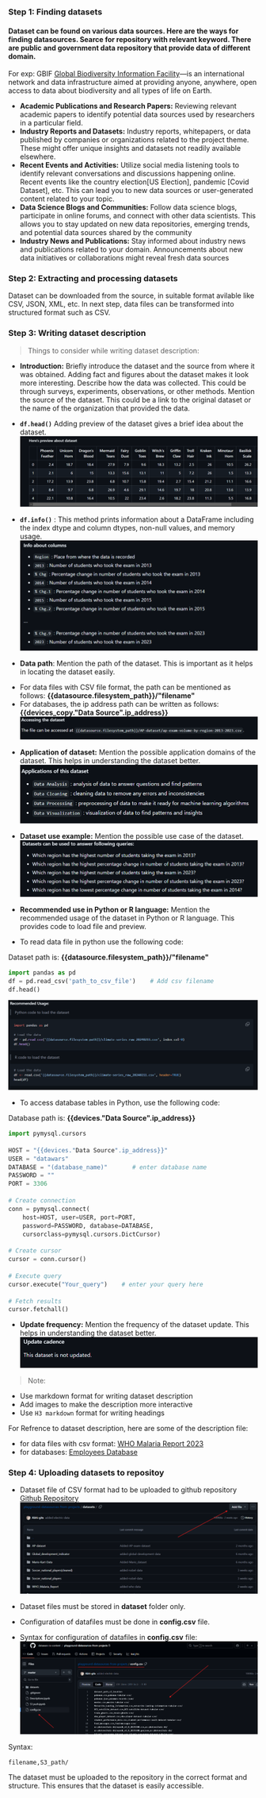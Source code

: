 

### Step 1: Finding datasets

#### Dataset can be found on various data sources. Here are the ways for finding datasources. Searce for repository with relevant keyword. There are public and government data repository that provide data of different domain. 

For exp: GBIF [Global Biodiversity Information Facility](https://www.gbif.org/what-is-gbif)—is an international network and data infrastructure aimed at providing anyone, anywhere, open access to data about biodiversity and all types of life on Earth. 

- **Academic Publications and Research Papers:** Reviewing relevant academic papers to identify potential data sources used by researchers in a particular field.
- **Industry Reports and Datasets:** Industry reports, whitepapers, or data published by companies or organizations related to the project theme. These might offer unique insights and datasets not readily available elsewhere.
- **Recent Events and Activities:** Utilize social media listening tools to identify relevant conversations and discussions happening online. Recent events like the country election[US Election], pandemic [Covid Dataset], etc. This can lead you to new data sources or user-generated content related to your topic.
- **Data Science Blogs and Communities:** Follow data science blogs, participate in online forums, and connect with other data scientists. This allows you to stay updated on new data repositories, emerging trends, and potential data sources shared by the community
- **Industry News and Publications:** Stay informed about industry news and publications related to your domain. Announcements about new data initiatives or collaborations might reveal fresh data sources

### Step 2: Extracting and processing datasets

Dataset can be downloaded from the source, in suitable format avilable like CSV, JSON, XML, etc. In next step, data files can be transformed into structured format such as CSV.

### Step 3: Writing dataset description

> Things to consider while writing dataset description:

* **Introduction:** Briefly introduce the dataset and the source from where it was obtained. Adding fact and figures about the dataset makes it look more interesting. Describe how the data was collected. This could be through surveys, experiments, observations, or other methods. Mention the source of the dataset. This could be a link to the original dataset or the name of the organization that provided the data.

* **`df.head()`** Adding preview of the dataset gives a brief idea about the dataset.
![Dataset Preview](image.png)

* **`df.info()`** : This method prints information about a DataFrame including the index dtype and column dtypes, non-null values, and memory usage.
![Info of Dataset](image-1.png)

* **Data path**: Mention the path of the dataset. This is important as it helps in locating the dataset easily.

- For data files with CSV file format, the path can be mentioned as follows: **{{datasource.filesystem_path}}/"filename"**
- For databases, the ip address path can be written as follows: **{{devices_copy."Data Source".ip_address}}**
![Dataset path](image-2.png)

* **Application of dataset:** Mention the possible application domains of the dataset. This helps in understanding the dataset better.
![Applications of dataset](image-3.png)

* **Dataset use example:** Mention the possible use case of the dataset.
![Use cases](image-4.png)

* **Recommended use in Python or R language:** Mention the recommended usage of the dataset in Python or R language. This provides code to load file and preview.

* To read data file in python use the following code:

Dataset path is: **{{datasource.filesystem_path}}/"filename"**
```python
import pandas as pd
df = pd.read_csv('path_to_csv_file')    # Add csv filename
df.head()
```
![Recommended Usage](image-5.png)

* To access database tables in Python, use the following code:

Database path is: **{{devices."Data Source".ip_address}}**
```python
import pymysql.cursors

HOST = "{{devices."Data Source".ip_address}}" 
USER = "datawars"
DATABASE = "(database_name)"       # enter database name
PASSWORD = ""
PORT = 3306

# Create connection
conn = pymysql.connect(
    host=HOST, user=USER, port=PORT,
    password=PASSWORD, database=DATABASE,
    cursorclass=pymysql.cursors.DictCursor)

# Create cursor
cursor = conn.cursor()

# Execute query
cursor.execute("Your_query")    # enter your query here

# Fetch results
cursor.fetchall()
```

* **Update frequency:** Mention the frequency of the dataset update. This helps in understanding the dataset better.
![Update Frequency](image-6.png)

> Note:
* Use markdown format for writing dataset description
* Add images to make the description more interactive
* Use `H3 markdown` format for writing headings

For Refrence to dataset description, here are some of the description file:
* for data files with csv format: [WHO Malaria Report 2023](https://github.com/datawars-io-content/playgrounds-datasources-descriptions.md/blob/main/WHO_Malaria_Report_2023.md)
* for databases: [Employees Database](https://github.com/datawars-io-content/playgrounds-datasources-descriptions.md/blob/main/Employees-mysql.md)

### Step 4: Uploading datasets to repositoy

* Dataset file of CSV format had to be uploaded to github repository [Github Repository](https://github.com/datawars-io-content/playground-datasources-from-projects)
![Dataset Repository](image-7.png)

* Dataset files must be stored in **dataset** folder only.
* Configuration of datafiles must be done in **config.csv** file.
* Syntax for configuration of datafiles in **config.csv** file: 
![Adding Dataset to Repository](image-8.png)

Syntax: 
```csv
filename,S3_path/
```

The dataset must be uploaded to the repository in the correct format and structure. This ensures that the dataset is easily accessible.